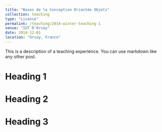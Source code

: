 ```yaml
---
title: "Bases de la Conception Orientée Objets"
collection: teaching
type: "Licence"
permalink: /teaching/2014-winter-teaching-1
venue: "IUT D'Orsay"
date: 2014-12-01
location: "Orsay, France"
---
```


This is a description of a teaching experience. You can use markdown like any other post.

Heading 1
======

Heading 2
======

Heading 3
======